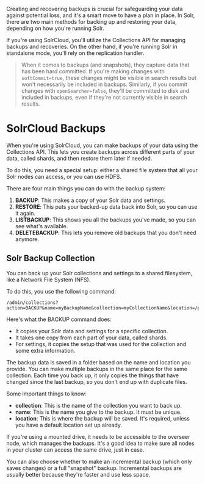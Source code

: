 Creating and recovering backups is crucial for safeguarding your data against potential loss, and it's a smart move to have a plan in place. In Solr, there are two main methods for backing up and restoring your data, depending on how you're running Solr.

If you're using SolrCloud, you'll utilize the Collections API for managing backups and recoveries. On the other hand, if you're running Solr in standalone mode, you'll rely on the replication handler.

> When it comes to backups (and snapshots), they capture data that has been hard committed. If you're making changes with `softCommit=true`, these changes might be visible in search results but won't necessarily be included in backups. Similarly, if you commit changes with `openSearcher=false`, they'll be committed to disk and included in backups, even if they're not currently visible in search results.

# SolrCloud Backups

When you're using SolrCloud, you can make backups of your data using the Collections API. This lets you create backups across different parts of your data, called shards, and then restore them later if needed.

To do this, you need a special setup: either a shared file system that all your Solr nodes can access, or you can use HDFS.

There are four main things you can do with the backup system:

1. **BACKUP**: This makes a copy of your Solr data and settings.
2. **RESTORE**: This puts your backed-up data back into Solr, so you can use it again.
3. **LISTBACKUP**: This shows you all the backups you've made, so you can see what's available.
4. **DELETEBACKUP**: This lets you remove old backups that you don't need anymore.

## Solr Backup Collection

You can back up your Solr collections and settings to a shared filesystem, like a Network File System (NFS).

To do this, you use the following command:

```
/admin/collections?action=BACKUP&name=myBackupName&collection=myCollectionName&location=/path/to/my/shared/drive
```

Here's what the BACKUP command does:

- It copies your Solr data and settings for a specific collection.
- It takes one copy from each part of your data, called shards.
- For settings, it copies the setup that was used for the collection and some extra information.

The backup data is saved in a folder based on the name and location you provide. You can make multiple backups in the same place for the same collection. Each time you back up, it only copies the things that have changed since the last backup, so you don't end up with duplicate files.

Some important things to know:

- **collection**: This is the name of the collection you want to back up.
- **name**: This is the name you give to the backup. It must be unique.
- **location**: This is where the backup will be saved. It's required, unless you have a default location set up already.

If you're using a mounted drive, it needs to be accessible to the overseer node, which manages the backups. It's a good idea to make sure all nodes in your cluster can access the same drive, just in case.

You can also choose whether to make an incremental backup (which only saves changes) or a full "snapshot" backup. Incremental backups are usually better because they're faster and use less space.

